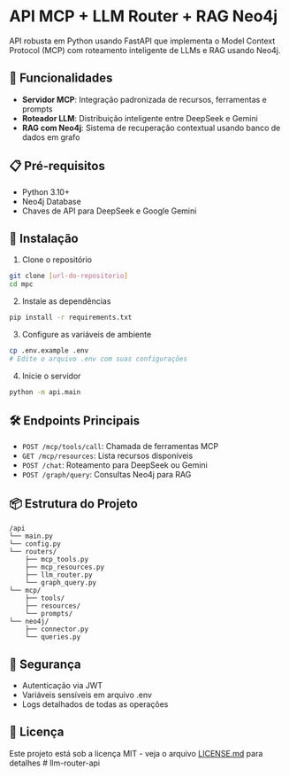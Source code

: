# API MCP + LLM Router + RAG Neo4j

API robusta em Python usando FastAPI que implementa o Model Context Protocol (MCP) com roteamento inteligente de LLMs e RAG usando Neo4j.

## 🚀 Funcionalidades

- **Servidor MCP**: Integração padronizada de recursos, ferramentas e prompts
- **Roteador LLM**: Distribuição inteligente entre DeepSeek e Gemini
- **RAG com Neo4j**: Sistema de recuperação contextual usando banco de dados em grafo

## 📋 Pré-requisitos

- Python 3.10+
- Neo4j Database
- Chaves de API para DeepSeek e Google Gemini

## 🔧 Instalação

1. Clone o repositório
```bash
git clone [url-do-repositorio]
cd mpc
```

2. Instale as dependências
```bash
pip install -r requirements.txt
```

3. Configure as variáveis de ambiente
```bash
cp .env.example .env
# Edite o arquivo .env com suas configurações
```

4. Inicie o servidor
```bash
python -m api.main
```

## 🛠️ Endpoints Principais

- `POST /mcp/tools/call`: Chamada de ferramentas MCP
- `GET /mcp/resources`: Lista recursos disponíveis
- `POST /chat`: Roteamento para DeepSeek ou Gemini
- `POST /graph/query`: Consultas Neo4j para RAG

## 📦 Estrutura do Projeto

```
/api
└── main.py
└── config.py
└── routers/
    ├── mcp_tools.py
    ├── mcp_resources.py
    ├── llm_router.py
    └── graph_query.py
└── mcp/
    ├── tools/
    ├── resources/
    └── prompts/
└── neo4j/
    ├── connector.py
    └── queries.py
```

## 🔐 Segurança

- Autenticação via JWT
- Variáveis sensíveis em arquivo .env
- Logs detalhados de todas as operações

## 📄 Licença

Este projeto está sob a licença MIT - veja o arquivo [LICENSE.md](LICENSE.md) para detalhes #   l l m - r o u t e r - a p i  
 
